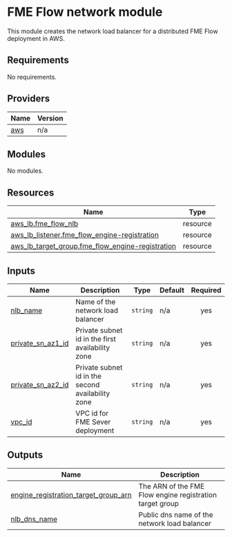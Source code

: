 # FME Flow network module
This module creates the network load balancer for a distributed FME Flow deployment in AWS.
<!-- BEGIN_TF_DOCS -->
## Requirements

No requirements.

## Providers

| Name | Version |
|------|---------|
| <a name="provider_aws"></a> [aws](#provider\_aws) | n/a |

## Modules

No modules.

## Resources

| Name | Type |
|------|------|
| [aws_lb.fme_flow_nlb](https://registry.terraform.io/providers/hashicorp/aws/latest/docs/resources/lb) | resource |
| [aws_lb_listener.fme_flow_engine-registration](https://registry.terraform.io/providers/hashicorp/aws/latest/docs/resources/lb_listener) | resource |
| [aws_lb_target_group.fme_flow_engine-registration](https://registry.terraform.io/providers/hashicorp/aws/latest/docs/resources/lb_target_group) | resource |

## Inputs

| Name | Description | Type | Default | Required |
|------|-------------|------|---------|:--------:|
| <a name="input_nlb_name"></a> [nlb\_name](#input\_nlb\_name) | Name of the network load balancer | `string` | n/a | yes |
| <a name="input_private_sn_az1_id"></a> [private\_sn\_az1\_id](#input\_private\_sn\_az1\_id) | Private subnet id in the first availability zone | `string` | n/a | yes |
| <a name="input_private_sn_az2_id"></a> [private\_sn\_az2\_id](#input\_private\_sn\_az2\_id) | Private subnet id in the second availability zone | `string` | n/a | yes |
| <a name="input_vpc_id"></a> [vpc\_id](#input\_vpc\_id) | VPC id for FME Sever deployment | `string` | n/a | yes |

## Outputs

| Name | Description |
|------|-------------|
| <a name="output_engine_registration_target_group_arn"></a> [engine\_registration\_target\_group\_arn](#output\_engine\_registration\_target\_group\_arn) | The ARN of the FME Flow engine registration target group |
| <a name="output_nlb_dns_name"></a> [nlb\_dns\_name](#output\_nlb\_dns\_name) | Public dns name of the network load balancer |
<!-- END_TF_DOCS --> 